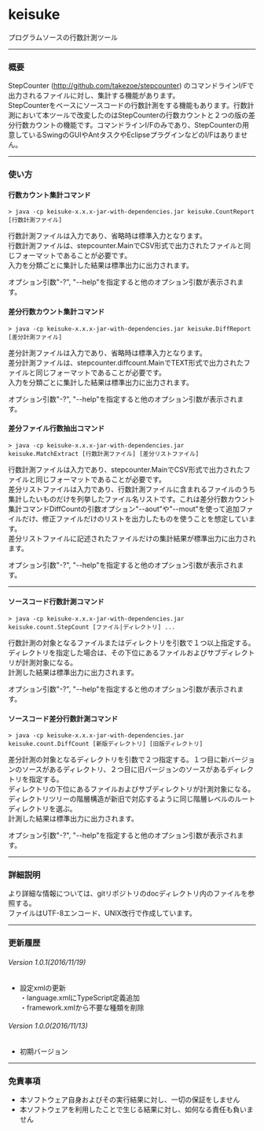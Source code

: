 # keisuke
プログラムソースの行数計測ツール
- - -
### 概要
StepCounter (http://github.com/takezoe/stepcounter) のコマンドラインI/Fで出力されるファイルに対し、集計する機能があります。  
StepCounterをベースにソースコードの行数計測をする機能もあります。行数計測において本ツールで改変したのはStepCounterの行数カウントと２つの版の差分行数カウントの機能です。コマンドラインI/Fのみであり、StepCounterの用意しているSwingのGUIやAntタスクやEclipseプラグインなどのI/Fはありません。
- - -
### 使い方
#### 行数カウント集計コマンド
```
> java -cp keisuke-x.x.x-jar-with-dependencies.jar keisuke.CountReport [行数計測ファイル]
```
行数計測ファイルは入力であり、省略時は標準入力となります。  
行数計測ファイルは、stepcounter.MainでCSV形式で出力されたファイルと同じフォーマットであることが必要です。  
入力を分類ごとに集計した結果は標準出力に出力されます。

オプション引数"-?", "--help"を指定すると他のオプション引数が表示されます。

#### 差分行数カウント集計コマンド
```
> java -cp keisuke-x.x.x-jar-with-dependencies.jar keisuke.DiffReport [差分計測ファイル]
```
差分計測ファイルは入力であり、省略時は標準入力となります。  
差分計測ファイルは、stepcounter.diffcount.MainでTEXT形式で出力されたファイルと同じフォーマットであることが必要です。  
入力を分類ごとに集計した結果は標準出力に出力されます。

オプション引数"-?", "--help"を指定すると他のオプション引数が表示されます。

#### 差分ファイル行数抽出コマンド
```
> java -cp keisuke-x.x.x-jar-with-dependencies.jar keisuke.MatchExtract [行数計測ファイル] [差分リストファイル]
```
行数計測ファイルは入力であり、stepcounter.MainでCSV形式で出力されたファイルと同じフォーマットであることが必要です。  
差分リストファイルは入力であり、行数計測ファイルに含まれるファイルのうち集計したいものだけを列挙したファイル名リストです。これは差分行数カウント集計コマンドDiffCountの引数オプション"--aout"や"--mout"を使って追加ファイルだけ、修正ファイルだけのリストを出力したものを使うことを想定しています。  
差分リストファイルに記述されたファイルだけの集計結果が標準出力に出力されます。

オプション引数"-?", "--help"を指定すると他のオプション引数が表示されます。

- - -
#### ソースコード行数計測コマンド
```
> java -cp keisuke-x.x.x-jar-with-dependencies.jar keisuke.count.StepCount [ファイル|ディレクトリ] ...
```
行数計測の対象となるファイルまたはディレクトリを引数で１つ以上指定する。  
ディレクトリを指定した場合は、その下位にあるファイルおよびサブディレクトリが計測対象になる。  
計測した結果は標準出力に出力されます。

オプション引数"-?", "--help"を指定すると他のオプション引数が表示されます。

#### ソースコード差分行数計測コマンド
```
> java -cp keisuke-x.x.x-jar-with-dependencies.jar keisuke.count.DiffCount [新版ディレクトリ] [旧版ディレクトリ]
```
差分計測の対象となるディレクトリを引数で２つ指定する。１つ目に新バージョンのソースがあるディレクトリ、２つ目に旧バージョンのソースがあるディレクトリを指定する。  
ディレクトリの下位にあるファイルおよびサブディレクトリが計測対象になる。ディレクトリツリーの階層構造が新旧で対応するように同じ階層レベルのルートディレクトリを選ぶ。  
計測した結果は標準出力に出力されます。

オプション引数"-?", "--help"を指定すると他のオプション引数が表示されます。

- - -
### 詳細説明
より詳細な情報については、gitリポジトリのdocディレクトリ内のファイルを参照する。  
ファイルはUTF-8エンコード、UNIX改行で作成しています。

- - -
### 更新履歴
###### Version 1.0.1(2016/11/19)
* 設定xmlの更新  
・language.xmlにTypeScript定義追加  
・framework.xmlから不要な種類を削除  
###### Version 1.0.0(2016/11/13)
* 初期バージョン  

- - -
### 免責事項
* 本ソフトウェア自身およびその実行結果に対し、一切の保証をしません
* 本ソフトウェアを利用したことで生じる結果に対し、如何なる責任も負いません
